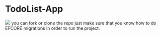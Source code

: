 # TodoList-App

<img src="/AKaiGBVIxI.gif"/>
you can fork or clone the repo just make sure that you know how to do EFCORE migrations in order to run the project.
